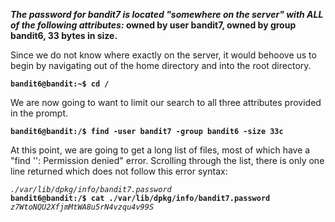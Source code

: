 **_The password for bandit7 is located "somewhere on the server" with ALL of the following attributes:_ owned by user bandit7, owned by group bandit6, 33 bytes in size.** 

Since we do not know where exactly on the server, it would behoove us to begin by navigating out of the home directory and into the root directory. 

**`bandit6@bandit:~$ cd /`**

We are now going to want to limit our search to all three attributes provided in the prompt. 

**`bandit6@bandit:/$ find -user bandit7 -group bandit6 -size 33c`**

At this point, we are going to get a long list of files, most of which have a "find '<filepath>': Permission denied" error. Scrolling through the list, there is only one line returned which does not follow this error syntax:

*`./var/lib/dpkg/info/bandit7.password`*  
**`bandit6@bandit:/$ cat ./var/lib/dpkg/info/bandit7.password`**  
*`z7WtoNQU2XfjmMtWA8u5rN4vzqu4v99S`*  
